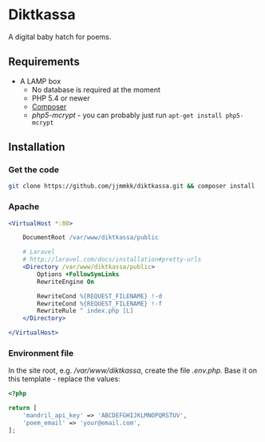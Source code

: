 # Diktkassa

A digital baby hatch for poems.

## Requirements

* A LAMP box
    * No database is required at the moment
    * PHP 5.4 or newer
    * [Composer](https://getcomposer.org)
    * _php5-mcrypt_ - you can probably just run `apt-get install php5-mcrypt`

## Installation

### Get the code

```bash
git clone https://github.com/jjmmkk/diktkassa.git && composer install
```

### Apache

```apache
<VirtualHost *:80>

	DocumentRoot /var/www/diktkassa/public

	# Laravel
	# http://laravel.com/docs/installation#pretty-urls
	<Directory /var/www/diktkassa/public>
		Options +FollowSymLinks
		RewriteEngine On

		RewriteCond %{REQUEST_FILENAME} !-d
		RewriteCond %{REQUEST_FILENAME} !-f
		RewriteRule ^ index.php [L]
	</Directory>

</VirtualHost>
```

### Environment file

In the site root, e.g. _/var/www/diktkassa_, create the file _.env.php_. Base it on this template - replace the values:

```php
<?php

return [
	'mandril_api_key' => 'ABCDEFGHIJKLMNOPQRSTUV',
	'poem_email' => 'your@email.com',
];
```
